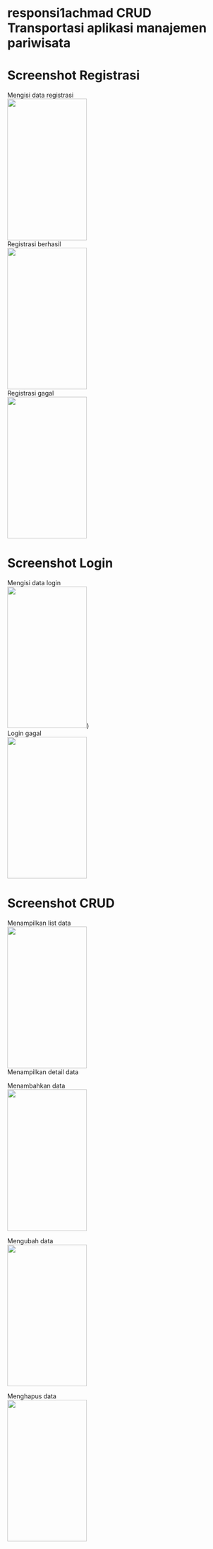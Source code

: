 # responsi1achmad CRUD Transportasi aplikasi manajemen pariwisata

# Screenshot Registrasi
Mengisi data registrasi<br>
<img src="https://github.com/user-attachments/assets/ab23be16-d49b-450b-b3fe-f0ddf39395f7" width="180" height="320"/><br>
Registrasi berhasil<br>
<img src="https://github.com/user-attachments/assets/b7ffd490-562f-477c-b797-31203fae2345" width="180" height="320"/><br>
Registrasi gagal<br>
<img src="https://github.com/user-attachments/assets/21c25814-908b-45b6-b0f8-db8cb9d6adee" width="180" height="320"/><br>

# Screenshot Login
Mengisi data login<br>
<img src="https://github.com/user-attachments/assets/e97369bc-c073-4d4b-b78f-1c56abf76518" width="180" height="320"/>)<br>
Login gagal<br>
<img src="https://github.com/user-attachments/assets/28854643-df04-4aa6-9fce-575fc368c119" width="180" height="320"/><br>

# Screenshot CRUD
Menampilkan list data<br>
<img src="https://github.com/user-attachments/assets/25d1644b-9dbe-48c7-a709-765cde2c56a8" width="180" height="320"/><br>
Menampilkan detail data<br>

Menambahkan data<br>
<img src="https://github.com/user-attachments/assets/c99a84a6-8634-48a6-8e24-b016471f6936" width="180" height="320"/><br>

Mengubah data<br>
<img src="https://github.com/user-attachments/assets/c387daf3-9c9e-4f18-9961-904bba75fa07" width="180" height="320"/><br>

Menghapus data<br>
<img src="https://github.com/user-attachments/assets/6bcd95e8-e869-4078-b63d-ac3ac39c454e" width="180" height="320"/><br>
